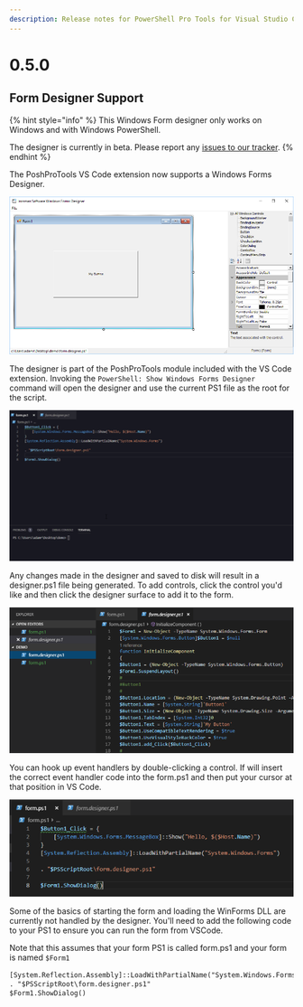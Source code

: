 ```yaml
---
description: Release notes for PowerShell Pro Tools for Visual Studio Code
---
```


# 0.5.0

## Form Designer Support

{% hint style="info" %}
This Windows Form designer only works on Windows and with Windows PowerShell.

The designer is currently in beta. Please report any [issues to our tracker](https://poshtools.com/issues).
{% endhint %}

The PoshProTools VS Code extension now supports a Windows Forms Designer. 

![Stand alone Windows Forms Designer](../../.gitbook/assets/image%20%285%29.png)

The designer is part of the PoshProTools module included with the VS Code extension. Invoking the `PowerShell: Show Windows Forms Designer` command will open the designer and use the current PS1 file as the root for the script.

![Opening the WinForm Designer From VS Code](../../.gitbook/assets/open-winform-designer.gif)

 Any changes made in the designer and saved to disk will result in a designer.ps1 file being generated. To add controls, click the control you'd like and then click the designer surface to add it to the form. 

![Designer Code](../../.gitbook/assets/image%20%287%29.png)

You can hook up event handlers by double-clicking a control. If will insert the correct event handler code into the form.ps1 and then put your cursor at that position in VS Code. 

![Button Event Handler](../../.gitbook/assets/image%20%283%29.png)

Some of the basics of starting the form and loading the WinForms DLL are currently not handled by the designer. You'll need to add the following code to your PS1 to ensure you can run the form from VSCode. 

Note that this assumes that your form PS1 is called form.ps1 and your form is named `$Form1`

```text
[System.Reflection.Assembly]::LoadWithPartialName("System.Windows.Forms")
. "$PSScriptRoot\form.designer.ps1"
$Form1.ShowDialog()
```



